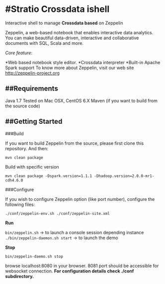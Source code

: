 #Stratio Crossdata ishell
========================

Interactive shell to manage **Crossdata based** on Zeppelin

Zeppelin, a web-based notebook that enables interactive data analytics. You can make beautiful data-driven, interactive and collaborative documents with SQL, Scala and more.

_Core feature_:

*Web based notebook style editor.
*Crossdata interpreter
*Built-in Apache Spark support
To know more about Zeppelin, visit our web site http://zeppelin-project.org

##Requirements
----------------

Java 1.7
Tested on Mac OSX, CentOS 6.X
Maven (if you want to build from the source code)

##Getting Started
----------------

###Build

If you want to build Zeppelin from the source, please first clone this repository. And then:

`mvn clean package`

Build with specific version

`mvn clean package -Dspark.version=1.1.1 -Dhadoop.version=2.0.0-mr1-cdh4.6.0`

###Configure

If you wish to configure Zeppelin option (like port number), configure the following files:

`./conf/zeppelin-env.sh
./conf/zeppelin-site.xml`

**Run**

`bin/zeppelin.sh` -> to launch a console session depending instance 
`./bin/zeppelin-daemon.sh start` -> to launch the demo

**Stop**

`bin/zeppelin-daemo.sh stop`

browse localhost:8080 in your browser. 8081 port should be accessible for websocket connection.
**For configuration details check ./conf subdirectory.**
